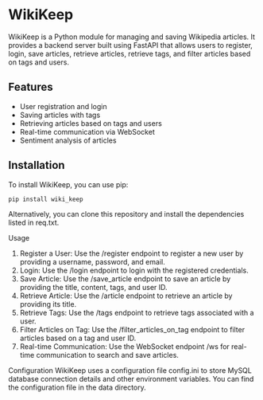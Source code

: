 # WikiKeep

WikiKeep is a Python module for managing and saving Wikipedia articles. It provides a backend server built using FastAPI that allows users to register, login, save articles, retrieve articles, retrieve tags, and filter articles based on tags and users.

## Features

- User registration and login
- Saving articles with tags
- Retrieving articles based on tags and users
- Real-time communication via WebSocket
- Sentiment analysis of articles

## Installation

To install WikiKeep, you can use pip:

```
pip install wiki_keep
```
Alternatively, you can clone this repository and install the dependencies listed in req.txt.


Usage
1. Register a User: Use the /register endpoint to register a new user by providing a username, password, and email.
2. Login: Use the /login endpoint to login with the registered credentials.
3. Save Article: Use the /save_article endpoint to save an article by providing the title, content, tags, and user ID.
4. Retrieve Article: Use the /article endpoint to retrieve an article by providing its title.
5. Retrieve Tags: Use the /tags endpoint to retrieve tags associated with a user.
6. Filter Articles on Tag: Use the /filter_articles_on_tag endpoint to filter articles based on a tag and user ID.
7. Real-time Communication: Use the WebSocket endpoint /ws for real-time communication to search and save articles.


Configuration
WikiKeep uses a configuration file config.ini to store MySQL database connection details and other environment variables. You can find the configuration file in the data directory.

